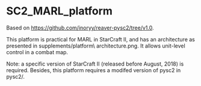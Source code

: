 # SC2_MARL_platform
Based on https://github.com/inoryy/reaver-pysc2/tree/v1.0.

This platform is practical for MARL in StarCraft II, and has an architecture as presented in supplements/platform\ architecture.png. It allows unit-level control in a combat map. 

Note: a specific version of StarCraft II  (released before August, 2018) is required. Besides, this platform requires a modifed version of pysc2 in pysc2/.